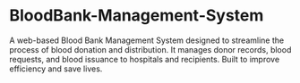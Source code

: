 # BloodBank-Management-System
A web-based Blood Bank Management System designed to streamline the process of blood donation and distribution. It manages donor records,  blood requests, and blood issuance to hospitals and recipients. Built to improve efficiency and save lives.
